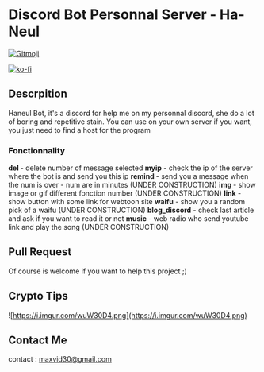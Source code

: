 # Discord Bot Personnal Server - Ha-Neul

<a href="https://gitmoji.dev">
  <img src="https://img.shields.io/badge/gitmoji-%20😜%20😍-FFDD67.svg?style=flat-square" alt="Gitmoji">
</a>

[![ko-fi](https://ko-fi.com/img/githubbutton_sm.svg)](https://ko-fi.com/A0A72UVP8)

## Descrpition

Haneul Bot, it's a discord for help me on my personnal discord, she do a lot of boring and repetitive stain. You can use on your own server if you want, you just need to find a host for the program

### Fonctionnality

   **del <num>** - delete number of message selected
   **myip** - check the ip of the server where the bot is and send you this ip
   **remind <num>** - send you a message when the num is over - num are in minutes (UNDER CONSTRUCTION)
   **img <num>** - show image or gif different fonction number (UNDER CONSTRUCTION)
   **link** - show button with some link for webtoon site
   **waifu** - show you a random pick of a waifu (UNDER CONSTRUCTION)
   **blog_discord** - check last article and ask if you want to read it or not
   **music** - web radio who send youtube link and play the song (UNDER CONSTRUCTION)

## Pull Request

Of course is welcome if you want to help this project ;)

## Crypto Tips

![https://i.imgur.com/wuW30D4.png](https://i.imgur.com/wuW30D4.png)

## Contact Me

contact : [maxvid30@gmail.com](mailto:maxvid30@gmail.com)
